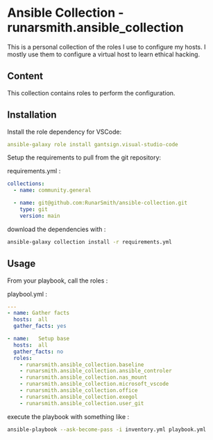 # Ansible Collection - runarsmith.ansible_collection

This is a personal collection of the roles I use to configure my hosts. I mostly use them to configure a virtual host to learn ethical hacking.

## Content

This collection contains roles to perform the configuration.

## Installation

Install the role dependency for VSCode:
```yaml
ansible-galaxy role install gantsign.visual-studio-code
```

Setup the requirements to pull from the git repository:

requirements.yml :

```yaml
collections:
  - name: community.general

  - name: git@github.com:RunarSmith/ansible-collection.git
    type: git
    version: main
```

download the dependencies with :

```bash
ansible-galaxy collection install -r requirements.yml
```

## Usage

From your playbook, call the roles :

playbool.yml :

```yaml
---
- name: Gather facts
  hosts:  all
  gather_facts: yes

- name:   Setup base
  hosts:  all
  gather_facts: no
  roles:
    - runarsmith.ansible_collection.baseline    
    - runarsmith.ansible_collection.ansible_controler
    - runarsmith.ansible_collection.nas_mount
    - runarsmith.ansible_collection.microsoft_vscode
    - runarsmith.ansible_collection.office
    - runarsmith.ansible_collection.exegol
    - runarsmith.ansible_collection.user_git
```

execute the playbook with something like :

```bash
ansible-playbook --ask-become-pass -i inventory.yml playbook.yml
```